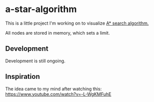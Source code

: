 # a-star-algorithm

This is a little project I'm working on to visualize [A* search algorithm.](https://en.wikipedia.org/wiki/A*_search_algorithm)

All nodes are stored in memory, which sets a limit. 

## Development
Development is still ongoing. 

## Inspiration
The idea came to my mind after watching this: 
https://www.youtube.com/watch?v=-L-WgKMFuhE
